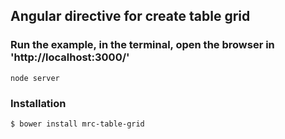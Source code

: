 ## Angular directive for create table grid

### Run the example, in the terminal, open the browser in 'http://localhost:3000/'
 `node server`
 

### Installation
`
$ bower install mrc-table-grid
`
